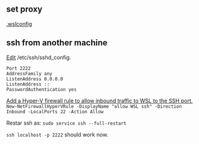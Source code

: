 ## set proxy
[.wslconfig](https://gist.github.com/SomajitDey/ec8257ae781234e2a63f3eb731864765)

## ssh from another machine
[Edit](https://gist.github.com/SomajitDey/ec8257ae781234e2a63f3eb731864765) /etc/ssh/sshd_config.
```
Port 2222
AddressFamily any
ListenAddress 0.0.0.0
ListenAddress ::
PasswordAuthentication yes
```
[Add a Hyper-V firewall rule to allow inbound traffic to WSL to the SSH port.](https://github.com/microsoft/WSL/issues/10597#issuecomment-1756461853) `New-NetFirewallHyperVRule -DisplayName "allow WSL ssh" -Direction Inbound -LocalPorts 22 -Action Allow`

Restar ssh as: `sudo service ssh --full-restart`

`ssh localhost -p 2222` should work now.